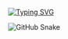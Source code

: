 <a align="center" href = "https://github.com/ModHub2020/"><img src="https://readme-typing-svg.demolab.com/?font=Fira+Code&pause=1000&color=ff8800&background=FF52BC00&width=610&lines=Coding+Is+Cool.;Keep+calm+down+and+carry+on+get+pizza." alt="Typing SVG" /></a>

<img alt="GitHub Snake" src="https://raw.githubusercontent.com/ModHub2020/ModHub2020/output/github-contribution-grid-snake-dark.svg" />

